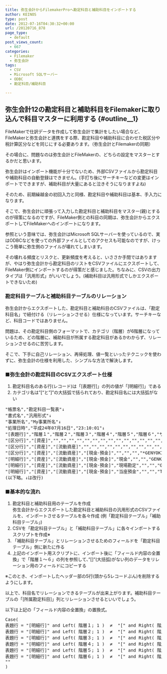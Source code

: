 ```yaml
---
title: 弥生会計からFilemakerProへ勘定科目と補助科目をインポートする
author: KEINOS
type: post
date: 2012-07-16T04:30:32+00:00
url: /20120716_878
page_type:
  - default
post_views_count:
  - 667
categories:
  - Filemaker
  - 弥生会計
tags:
  - CSV
  - Microsoft SQLサーバー
  - ODBC
  - 勘定科目/補助科目

---
```

## 弥生会計12の勘定科目と補助科目をFilemakerに取り込んで科目マスターに利用する {#outline__1}

<div class="section">
  <p>
    FileMakerで仕訳データを作成して弥生会計で集計をしたい場合など、FileMakerと弥生会計と連携をする際、勘定科目や補助科目に合わせた税区分や税計算区分などを同じにする必要あります。（弥生会計とFilemakerの同期）
  </p>
  
  <p>
    その場合に、問題なのは弥生会計とFileMakerの、どちらの設定をマスターとするかだと思います。
  </p>
  
  <p>
    弥生会計はインポート機能が十分でないため、外部CSVファイルから勘定科目や補助科目の自動登録はできません。(手打ち後にサーチキーなどの変更はインポートでできますが、補助科目が大量にあると泣きそうになりますよね)
  </p>
  
  <p>
    そのため、前期繰越金の初回入力と同様、勘定科目や補助科目は基本、手入力になります。
  </p>
  
  <p>
    そこで、弥生会計に頑張って入力した勘定科目と補助科目をマスター(親)とするのが得策になるのですが、FileMaker側との科目の同期は、弥生会計からエクスポートしてFileMakerへのインポートになります。
  </p>
  
  <p>
    参照という意味では、弥生会計はMicrosoft SQLサーバーを使っているので、実はODBCなどを使っての外部ファイルとしてのアクセスも可能なのですが、けっこう簡単に弥生側のファイルが壊れてしまいます。
  </p>
  
  <p>
    その壊れる頻度とリスクと、更新頻度を考えると、いささか手間ではありますが、やはり弥生会計から勘定科目のリストをCSVファイルにエクスポートして、FileMaker側にインポートするのが得策だと感じました。ちなみに、CSVの出力タイプは「汎用形式」がいいでしょう。(補助科目は汎用形式でしかエクスポートできないため)
  </p>
  
  <h3 id="outline__1_1">
    勘定科目テーブルと補助科目テーブルのリレーション
  </h3>
  
  <p>
    弥生会計からエクスポートした、勘定科目と補助科目のCSVファイルは、「勘定科目名」で紐付ける（リレーションさせる）仕様になっています。サーチキーなど、科目コードではありません。
  </p>
  
  <p>
    問題は、その勘定科目側のフォーマットで、カテゴリ（階層）が6階層になっているため、どの階層に、補助科目が所属する勘定科目があるかわからず、リレーションさせるのに苦労します。
  </p>
  
  <p>
    そこで、下手に自己リレーション、再帰処理、値一覧といったテクニックを使わずに、弥生会計の仕様を利用した、シンプルな方法で解決します。
  </p>
  
  <h3 id="outline__1_2">
    ■弥生会計の勘定科目のCSVエクスポート仕様
  </h3>
  
  <ol>
    <li>
      勘定科目名のある行(レコード)は「[表題行]」の列の値が「[明細行]」である
    </li>
    <li>
      カテゴリ名は&#8221;[&#8220;と&#8221;]&#8221;の大括弧で括られており、勘定科目名には大括弧がない
    </li>
  </ol>
  
  <pre class="syntax-highlight">
&#34;帳票名&#34;,&#34;勘定科目一覧表&#34;↓
&#34;書式名&#34;,&#34;汎用形式&#34;↓
&#34;事業所名&#34;,&#34;My事業所名&#34;↓
&#34;処理日時&#34;,&#34;平成24年07月16日&#34;,&#34;23:10:01&#34;↓
&#34;[表題行]&#34;,&#34;階層１&#34;,&#34;階層２&#34;,&#34;階層３&#34;,&#34;階層４&#34;,&#34;階層５&#34;,&#34;階層６&#34;,&#34;サーチキー１&#34;,&#34;サーチキー２&#34;,&#34;サーチキー３&#34;,&#34;貸借区分&#34;,&#34;税区分&#34;,&#34;税計算区分&#34;,&#34;税端数処理&#34;,&#34;簡易課税事業区分&#34;,&#34;補助必須&#34;,&#34;決算書項目&#34;,&#34;非表示&#34;↓
&#34;[区分行]&#34;,&#34;[資産]&#34;,&#34;&#34;,&#34;&#34;,&#34;&#34;,&#34;&#34;,&#34;&#34;,&#34;&#34;,&#34;&#34;,&#34;&#34;,&#34;&#34;,&#34;&#34;,&#34;&#34;,&#34;&#34;,&#34;&#34;,&#34;&#34;,&#34;&#34;,&#34;&#34;↓
&#34;[区分行]&#34;,&#34;[資産]&#34;,&#34;[流動資産]&#34;,&#34;&#34;,&#34;&#34;,&#34;&#34;,&#34;&#34;,&#34;&#34;,&#34;&#34;,&#34;&#34;,&#34;&#34;,&#34;&#34;,&#34;&#34;,&#34;&#34;,&#34;&#34;,&#34;&#34;,&#34;&#34;,&#34;&#34;↓
&#34;[区分行]&#34;,&#34;[資産]&#34;,&#34;[流動資産]&#34;,&#34;[現金･預金]&#34;,&#34;&#34;,&#34;&#34;,&#34;&#34;,&#34;*GENYOKI&#34;,&#34;*ｹﾞﾝﾖｷﾝ&#34;,&#34;*100&#34;,&#34;&#34;,&#34;&#34;,&#34;&#34;,&#34;&#34;,&#34;&#34;,&#34;&#34;,&#34;&#34;,&#34;&#34;↓
&#34;[明細行]&#34;,&#34;[資産]&#34;,&#34;[流動資産]&#34;,&#34;[現金･預金]&#34;,&#34;現金&#34;,&#34;&#34;,&#34;&#34;,&#34;GENKIN&#34;,&#34;ｹﾞﾝｷﾝ&#34;,&#34;1110&#34;,&#34;[借方]&#34;,&#34;対象外&#34;,&#34;&#34;,&#34;[指定なし]&#34;,&#34;&#34;,&#34;no&#34;,&#34;現金及び預金&#34;,&#34;no&#34;↓
&#34;[明細行]&#34;,&#34;[資産]&#34;,&#34;[流動資産]&#34;,&#34;[現金･預金]&#34;,&#34;現場勘定&#34;,&#34;&#34;,&#34;&#34;,&#34;GENBAKA&#34;,&#34;ｹﾞﾝﾊﾞｶﾝ&#34;,&#34;1111&#34;,&#34;[借方]&#34;,&#34;対象外&#34;,&#34;&#34;,&#34;[指定なし]&#34;,&#34;&#34;,&#34;yes&#34;,&#34;現場勘定&#34;,&#34;no&#34;↓
&#34;[明細行]&#34;,&#34;[資産]&#34;,&#34;[流動資産]&#34;,&#34;[現金･預金]&#34;,&#34;当座預金&#34;,&#34;&#34;,&#34;&#34;,&#34;TOUZAYO&#34;,&#34;ﾄｳｻﾞﾖｷﾝ&#34;,&#34;1120&#34;,&#34;[借方]&#34;,&#34;対象外&#34;,&#34;&#34;,&#34;[指定なし]&#34;,&#34;&#34;,&#34;yes&#34;,&#34;現金及び預金&#34;,&#34;no&#34;↓
(以下略。↓は改行)
</pre>
  
  <h3 id="outline__1_3">
    ■基本的な流れ
  </h3>
  
  <ol>
    <li>
      勘定科目と補助科目用のテーブルを作成<br />弥生会計からエクスポートした勘定科目と補助科目の汎用形式のCSVファイルを、インポートさせるテーブルを各々作成 (例「勘定科目テーブル」「補助科目テーブル」)
    </li>
    <li>
      CSVを「勘定科目テーブル」と「補助科目テーブル」に各々インポートするスクリプトを作成※
    </li>
    <li>
      「補助科目テーブル」とリレーションさせるためのフィールドを「勘定科目テーブル」側に新たに作る
    </li>
    <li>
      上記のインポート用スクリプトに、インポート後に「フィールド内容の全置換」で「階層１～６」の列を参照して、&#8221;[]&#8221;(大括弧)がない列のデータをリレーション用のフィールドにコピーする
    </li>
  </ol>
  
  <p>
    ※このとき、インポートしたヘッダー部の5行(頭から5レコードぶん)を削除するようにします。
  </p>
  
  <p>
    以上で、科目名でリレーションできるテーブルが出来上がります。補助科目テーブルの「[所属勘定科目]」列とリレーションさせるといいでしょう。
  </p>
  
  <p>
    以下は上記の「フィールド内容の全置換」の置換式。
  </p>
  
  <pre>
Case(
表題行 = "[明細行]" and Left( 階層１; 1 )  ≠  "[" and Right( 階層１ ; 1 )  ≠  "]"; 階層１;
表題行 = "[明細行]" and Left( 階層２; 1 )  ≠  "[" and Right( 階層２ ; 1 )  ≠  "]"; 階層２;
表題行 = "[明細行]" and Left( 階層３; 1 )  ≠  "[" and Right( 階層３ ; 1 )  ≠  "]"; 階層３;
表題行 = "[明細行]" and Left( 階層４; 1 )  ≠  "[" and Right( 階層４ ; 1 )  ≠  "]"; 階層４;
表題行 = "[明細行]" and Left( 階層５; 1 )  ≠  "[" and Right( 階層５ ; 1 )  ≠  "]"; 階層５;
表題行 = "[明細行]" and Left( 階層６; 1 )  ≠  "[" and Right( 階層６ ; 1 )  ≠  "]"; 階層６;
""
)
</pre>
</div>